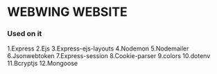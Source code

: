 # WEBWING WEBSITE

### Used on it 
1.Express
2.Ejs
3.Express-ejs-layouts
4.Nodemon
5.Nodemailer
6.Jsonwebtoken
7.Express-session
8.Cookie-parser
9.colors
10.dotenv
11.Bcryptjs
12.Mongoose
